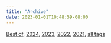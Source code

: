 ```yaml
---
title: "Archive"
date: 2023-01-01T10:48:59-08:00
---
```


[Best of](../../tags/best-of), [2024](../../tags/2024/), [2023](../../tags/2023/), [2022](../../tags/2022/), [2021](../../tags/2021/), [all tags](../../tags)

